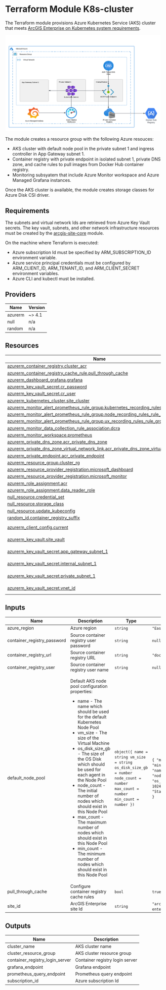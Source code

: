 <!-- BEGIN_TF_DOCS -->
# Terraform Module K8s-cluster

The Terraform module provisions Azure Kubernetes Service (AKS) cluster
that meets [ArcGIS Enterprise on Kubernetes system requirements](https://enterprise-k8s.arcgis.com/en/latest/deploy/deploy-a-cluster-in-azure-kubernetes-service.htm).

![Azure Kubernetes Service (AKS) cluster](k8s-cluster.png "Azure Kubernetes Service (AKS) cluster")

The module creates a resource group with the following Azure resouces:

* AKS cluster with default node pool in the private subnet 1 and ingress controller in App Gateway subnet 1.
* Container registry with private endpoint in isolated subnet 1, private DNS zone, and cache rules to pull images from Docker Hub container registry.
* Monitoring subsyatem that include Azure Monitor workspace and Azure Managed Grafana instances.

Once the AKS cluster is available, the module creates storage classes for Azure Disk CSI driver.

## Requirements

The subnets and virtual network Ids are retrieved from Azure Key Vault secrets. The key vault, subnets, and other
network infrastructure resources must be created by the [arcgis-site-core](../infrastructure-core) module.

On the machine where Terraform is executed:

* Azure subscription Id must be specified by ARM_SUBSCRIPTION_ID environment variable.
* Azure service principal credentials must be configured by ARM_CLIENT_ID, ARM_TENANT_ID, and ARM_CLIENT_SECRET environment variables.
* Azure CLI and kubectl must be installed.

## Providers

| Name | Version |
|------|---------|
| azurerm | ~> 4.1 |
| null | n/a |
| random | n/a |

## Resources

| Name | Type |
|------|------|
| [azurerm_container_registry.cluster_acr](https://registry.terraform.io/providers/hashicorp/azurerm/latest/docs/resources/container_registry) | resource |
| [azurerm_container_registry_cache_rule.pull_through_cache](https://registry.terraform.io/providers/hashicorp/azurerm/latest/docs/resources/container_registry_cache_rule) | resource |
| [azurerm_dashboard_grafana.grafana](https://registry.terraform.io/providers/hashicorp/azurerm/latest/docs/resources/dashboard_grafana) | resource |
| [azurerm_key_vault_secret.cr_password](https://registry.terraform.io/providers/hashicorp/azurerm/latest/docs/resources/key_vault_secret) | resource |
| [azurerm_key_vault_secret.cr_user](https://registry.terraform.io/providers/hashicorp/azurerm/latest/docs/resources/key_vault_secret) | resource |
| [azurerm_kubernetes_cluster.site_cluster](https://registry.terraform.io/providers/hashicorp/azurerm/latest/docs/resources/kubernetes_cluster) | resource |
| [azurerm_monitor_alert_prometheus_rule_group.kubernetes_recording_rules_rule_group](https://registry.terraform.io/providers/hashicorp/azurerm/latest/docs/resources/monitor_alert_prometheus_rule_group) | resource |
| [azurerm_monitor_alert_prometheus_rule_group.node_recording_rules_rule_group](https://registry.terraform.io/providers/hashicorp/azurerm/latest/docs/resources/monitor_alert_prometheus_rule_group) | resource |
| [azurerm_monitor_alert_prometheus_rule_group.ux_recording_rules_rule_group](https://registry.terraform.io/providers/hashicorp/azurerm/latest/docs/resources/monitor_alert_prometheus_rule_group) | resource |
| [azurerm_monitor_data_collection_rule_association.dcra](https://registry.terraform.io/providers/hashicorp/azurerm/latest/docs/resources/monitor_data_collection_rule_association) | resource |
| [azurerm_monitor_workspace.prometheus](https://registry.terraform.io/providers/hashicorp/azurerm/latest/docs/resources/monitor_workspace) | resource |
| [azurerm_private_dns_zone.acr_private_dns_zone](https://registry.terraform.io/providers/hashicorp/azurerm/latest/docs/resources/private_dns_zone) | resource |
| [azurerm_private_dns_zone_virtual_network_link.acr_private_dns_zone_virtual_network_link](https://registry.terraform.io/providers/hashicorp/azurerm/latest/docs/resources/private_dns_zone_virtual_network_link) | resource |
| [azurerm_private_endpoint.acr_private_endpoint](https://registry.terraform.io/providers/hashicorp/azurerm/latest/docs/resources/private_endpoint) | resource |
| [azurerm_resource_group.cluster_rg](https://registry.terraform.io/providers/hashicorp/azurerm/latest/docs/resources/resource_group) | resource |
| [azurerm_resource_provider_registration.microsoft_dashboard](https://registry.terraform.io/providers/hashicorp/azurerm/latest/docs/resources/resource_provider_registration) | resource |
| [azurerm_resource_provider_registration.microsoft_monitor](https://registry.terraform.io/providers/hashicorp/azurerm/latest/docs/resources/resource_provider_registration) | resource |
| [azurerm_role_assignment.acr](https://registry.terraform.io/providers/hashicorp/azurerm/latest/docs/resources/role_assignment) | resource |
| [azurerm_role_assignment.data_reader_role](https://registry.terraform.io/providers/hashicorp/azurerm/latest/docs/resources/role_assignment) | resource |
| [null_resource.credential_set](https://registry.terraform.io/providers/hashicorp/null/latest/docs/resources/resource) | resource |
| [null_resource.storage_class](https://registry.terraform.io/providers/hashicorp/null/latest/docs/resources/resource) | resource |
| [null_resource.update_kubeconfig](https://registry.terraform.io/providers/hashicorp/null/latest/docs/resources/resource) | resource |
| [random_id.container_registry_suffix](https://registry.terraform.io/providers/hashicorp/random/latest/docs/resources/id) | resource |
| [azurerm_client_config.current](https://registry.terraform.io/providers/hashicorp/azurerm/latest/docs/data-sources/client_config) | data source |
| [azurerm_key_vault.site_vault](https://registry.terraform.io/providers/hashicorp/azurerm/latest/docs/data-sources/key_vault) | data source |
| [azurerm_key_vault_secret.app_gateway_subnet_1](https://registry.terraform.io/providers/hashicorp/azurerm/latest/docs/data-sources/key_vault_secret) | data source |
| [azurerm_key_vault_secret.internal_subnet_1](https://registry.terraform.io/providers/hashicorp/azurerm/latest/docs/data-sources/key_vault_secret) | data source |
| [azurerm_key_vault_secret.private_subnet_1](https://registry.terraform.io/providers/hashicorp/azurerm/latest/docs/data-sources/key_vault_secret) | data source |
| [azurerm_key_vault_secret.vnet_id](https://registry.terraform.io/providers/hashicorp/azurerm/latest/docs/data-sources/key_vault_secret) | data source |

## Inputs

| Name | Description | Type | Default | Required |
|------|-------------|------|---------|:--------:|
| azure_region | Azure region | `string` | `"East US"` | no |
| container_registry_password | Source container registry user password | `string` | `null` | no |
| container_registry_url | Source container registry URL | `string` | `"docker.io"` | no |
| container_registry_user | Source container registry user name | `string` | `null` | no |
| default_node_pool | <p>Default AKS node pool configuration properties:</p>   <ul>   <li>name - The name which should be used for the default Kubernetes Node Pool</li>   <li>vm_size - The size of the Virtual Machine</li>   <li>os_disk_size_gb - The size of the OS Disk which should be used for each agent in the Node Pool</li>   <li>node_count - The initial number of nodes which should exist in this Node Pool</li>   <li>max_count - The maximum number of nodes which should exist in this Node Pool</li>   <li>min_count - The minimum number of nodes which should exist in this Node Pool</li>   </ul> | ```object({ name = string vm_size = string os_disk_size_gb = number node_count = number max_count = number min_count = number })``` | ```{ "max_count": 8, "min_count": 4, "name": "default", "node_count": 4, "os_disk_size_gb": 1024, "vm_size": "Standard_D4s_v5" }``` | no |
| pull_through_cache | Configure container registry cache rules | `bool` | `true` | no |
| site_id | ArcGIS Enterprise site Id | `string` | `"arcgis-enterprise"` | no |

## Outputs

| Name | Description |
|------|-------------|
| cluster_name | AKS cluster name |
| cluster_resource_group | AKS cluster resource group |
| container_registry_login_server | Container registry login server |
| grafana_endpoint | Grafana endpoint |
| prometheus_query_endpoint | Prometheus query endpoint |
| subscription_id | Azure subscription Id |
<!-- END_TF_DOCS -->